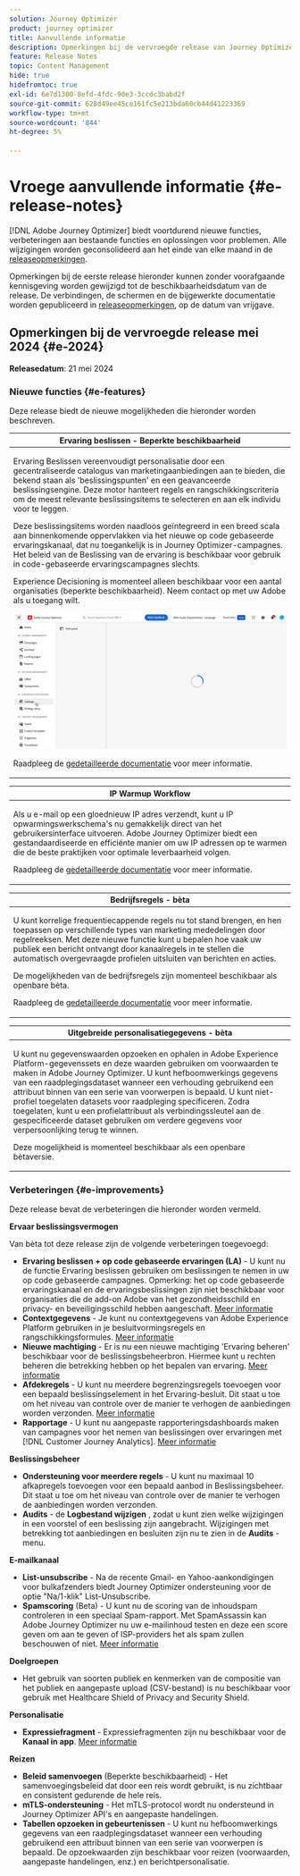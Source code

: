 ```yaml
---
solution: Journey Optimizer
product: journey optimizer
title: Aanvullende informatie
description: Opmerkingen bij de vervroegde release van Journey Optimizer
feature: Release Notes
topic: Content Management
hide: true
hidefromtoc: true
exl-id: 6e7d1300-8efd-4fdc-90e3-3ccdc3babd2f
source-git-commit: 628d49ee45ce161fc5e213bda60cb44d41223369
workflow-type: tm+mt
source-wordcount: '844'
ht-degree: 5%

---
```


# Vroege aanvullende informatie {#e-release-notes}

[!DNL Adobe Journey Optimizer] biedt voortdurend nieuwe functies, verbeteringen aan bestaande functies en oplossingen voor problemen. Alle wijzigingen worden geconsolideerd aan het einde van elke maand in de [releaseopmerkingen](release-notes.md).

Opmerkingen bij de eerste release hieronder kunnen zonder voorafgaande kennisgeving worden gewijzigd tot de beschikbaarheidsdatum van de release. De verbindingen, de schermen en de bijgewerkte documentatie worden gepubliceerd in [releaseopmerkingen](release-notes.md), op de datum van vrijgave.

## Opmerkingen bij de vervroegde release mei 2024 {#e-2024}

**Releasedatum**: 21 mei 2024

### Nieuwe functies {#e-features}

Deze release biedt de nieuwe mogelijkheden die hieronder worden beschreven.


<table>
<thead>
<tr>
<th><strong>Ervaring beslissen - Beperkte beschikbaarheid</strong><br/></th>
</tr>
</thead>
<tbody>
<tr>
<td>
<p>Ervaring Beslissen vereenvoudigt personalisatie door een gecentraliseerde catalogus van marketingaanbiedingen aan te bieden, die bekend staan als 'beslissingspunten' en een geavanceerde beslissingsengine. Deze motor hanteert regels en rangschikkingscriteria om de meest relevante beslissingsitems te selecteren en aan elk individu voor te leggen.</p>
<p>Deze beslissingsitems worden naadloos geïntegreerd in een breed scala aan binnenkomende oppervlakken via het nieuwe op code gebaseerde ervaringskanaal, dat nu toegankelijk is in Journey Optimizer-campagnes. Het beleid van de Beslissing van de ervaring is beschikbaar voor gebruik in code-gebaseerde ervaringscampagnes slechts.</p>
<p>Experience Decisioning is momenteel alleen beschikbaar voor een aantal organisaties (beperkte beschikbaarheid). Neem contact op met uw Adobe als u toegang wilt.</p>
<img src="assets/do-not-localize/gif-exd.gif"/>
<p>Raadpleeg de <a href="../experience-decisioning/gs-experience-decisioning.md">gedetailleerde documentatie</a> voor meer informatie.</p>
</td>
</tr>
</tbody>
</table>


<table>
<thead>
<tr>
<th><strong>IP Warmup Workflow</strong><br/></th>
</tr>
</thead>
<tbody>
<tr>
<td>
<p>Als u e-mail op een gloednieuw IP adres verzendt, kunt u IP opwarmingswerkschema's nu gemakkelijk direct van het gebruikersinterface uitvoeren. Adobe Journey Optimizer biedt een gestandaardiseerde en efficiënte manier om uw IP adressen op te warmen die de beste praktijken voor optimale leverbaarheid volgen.</p>
<p>Raadpleeg de <a href="../configuration/ip-warmup-gs.md">gedetailleerde documentatie</a> voor meer informatie.</p>
</td>
</tr>
</tbody>
</table>

<table>
<thead>
<tr>
<th><strong>Bedrijfsregels - bèta</strong><br/></th>
</tr>
</thead>
<tbody>
<tr>
<td>
<p>U kunt korrelige frequentiecappende regels nu tot stand brengen, en hen toepassen op verschillende types van marketing mededelingen door regelreeksen. Met deze nieuwe functie kunt u bepalen hoe vaak uw publiek een bericht ontvangt door kanaalregels in te stellen die automatisch overgevraagde profielen uitsluiten van berichten en acties.</p>
<p>De mogelijkheden van de bedrijfsregels zijn momenteel beschikbaar als openbare bèta.</p>
<p>Raadpleeg de <a href="../configuration/business-rules.md">gedetailleerde documentatie</a> voor meer informatie.</p>
</td>
</tr>
</tbody>
</table>


<table>
<thead>
<tr>
<th><strong>Uitgebreide personalisatiegegevens - bèta</strong><br/></th>
</tr>
</thead>
<tbody>
<tr>
<td>
<p>U kunt nu gegevenswaarden opzoeken en ophalen in Adobe Experience Platform-gegevenssets en deze waarden gebruiken om voorwaarden te maken in Adobe Journey Optimizer. U kunt hefboomwerkings gegevens van een raadplegingsdataset wanneer een verhouding gebruikend een attribuut binnen van een serie van voorwerpen is bepaald. U kunt niet-profiel toegelaten datasets voor raadpleging specificeren. Zodra toegelaten, kunt u een profielattribuut als verbindingssleutel aan de gespecificeerde dataset gebruiken om verdere gegevens voor verpersoonlijking terug te winnen.</p>
<p>Deze mogelijkheid is momenteel beschikbaar als een openbare bètaversie.</p>
</td>
</tr>
</tbody>
</table>

### Verbeteringen {#e-improvements}

Deze release bevat de verbeteringen die hieronder worden vermeld.

**Ervaar beslissingsvermogen**

Van bèta tot deze release zijn de volgende verbeteringen toegevoegd:

* **Ervaring beslissen + op code gebaseerde ervaringen (LA)** - U kunt nu de functie Ervaring beslissen gebruiken om beslissingen te nemen in uw op code gebaseerde campagnes. Opmerking: het op code gebaseerde ervaringskanaal en de ervaringsbeslissingen zijn niet beschikbaar voor organisaties die de add-on Adobe van het gezondheidsschild en privacy- en beveiligingsschild hebben aangeschaft. [Meer informatie](../code-based/get-started-code-based.md)
* **Contextgegevens** - Je kunt nu contextgegevens van Adobe Experience Platform gebruiken in je besluitvormingsregels en rangschikkingsformules. [Meer informatie](../experience-decisioning/context-data.md)
* **Nieuwe machtiging** - Er is nu een nieuwe machtiging &#39;Ervaring beheren&#39; beschikbaar voor de beslissingsbeheerbron. Hiermee kunt u rechten beheren die betrekking hebben op het bepalen van ervaring. [Meer informatie](../experience-decisioning/gs-experience-decisioning.md)
* **Afdekregels** - U kunt nu meerdere begrenzingsregels toevoegen voor een bepaald beslissingselement in het Ervaring-besluit. Dit staat u toe om het niveau van controle over de manier te verhogen de aanbiedingen worden verzonden. [Meer informatie](../experience-decisioning/items.md#capping)
* **Rapportage** - U kunt nu aangepaste rapporteringsdashboards maken van campagnes voor het nemen van beslissingen over ervaringen met [!DNL Customer Journey Analytics]. [Meer informatie](../experience-decisioning/cja-reporting.md)


**Beslissingsbeheer**

* **Ondersteuning voor meerdere regels** - U kunt nu maximaal 10 afkapregels toevoegen voor een bepaald aanbod in Beslissingsbeheer. Dit staat u toe om het niveau van controle over de manier te verhogen de aanbiedingen worden verzonden.
* **Audits** - de **Logbestand wijzigen** , zodat u kunt zien welke wijzigingen in een voorstel of een beslissing zijn aangebracht. Wijzigingen met betrekking tot aanbiedingen en besluiten zijn nu te zien in de **Audits** -menu.


**E-mailkanaal**

* **List-unsubscribe** - Na de recente Gmail- en Yahoo-aankondigingen voor bulkafzenders biedt Journey Optimizer ondersteuning voor de optie &quot;Na/1-klik&quot; List-Unsubscribe.
* **Spamscoring** (Beta) - U kunt nu de scoring van de inhoudspam controleren in een speciaal Spam-rapport. Met SpamAssassin kan Adobe Journey Optimizer nu uw e-mailinhoud testen en deze een score geven om aan te geven of ISP-providers het als spam zullen beschouwen of niet. [Meer informatie](../content-management/spam-report.md)


**Doelgroepen**

* Het gebruik van soorten publiek en kenmerken van de compositie van het publiek en aangepaste upload (CSV-bestand) is nu beschikbaar voor gebruik met Healthcare Shield of Privacy and Security Shield.

**Personalisatie**

* **Expressiefragment** - Expressiefragmenten zijn nu beschikbaar voor de **Kanaal in app**. [Meer informatie](../personalization/use-expression-fragments.md)

**Reizen**

* **Beleid samenvoegen** (Beperkte beschikbaarheid) - Het samenvoegingsbeleid dat door een reis wordt gebruikt, is nu zichtbaar en consistent gedurende de hele reis.
* **mTLS-ondersteuning** - Het mTLS-protocol wordt nu ondersteund in Journey Optimizer API&#39;s en aangepaste handelingen.
* **Tabellen opzoeken in gebeurtenissen** - U kunt nu hefboomwerkings gegevens van een raadplegingsdataset wanneer een verhouding gebruikend een attribuut binnen van een serie van voorwerpen is bepaald. De opzoekwaarden zijn beschikbaar voor reizen (voorwaarden, aangepaste handelingen, enz.) en berichtpersonalisatie.
